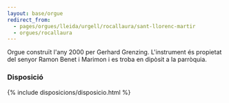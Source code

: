 ```yaml
---
layout: base/orgue
redirect_from:
  - pages/orgues/lleida/urgell/rocallaura/sant-llorenc-martir
  - orgues/rocallaura
---
```


Orgue construït l'any 2000 per Gerhard Grenzing. L'instrument és propietat del senyor Ramon Benet i Marimon i es troba en dipòsit a la parròquia.

[^1]: {% include functions/cite-book.html cognom="González" nom="Miquel" titol="Els orgues de les comarques de Lleida i del Principat d'Andorra" any="2006" pagines="pp. 144-145" ciutat="Lleida" editorial="Pagès editors" %}

### Disposició

{% include disposicions/disposicio.html %}

